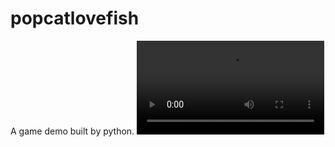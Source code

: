 # popcatlovefish
A game demo built by python.
<video src="popcatlovefish.mp4" controls="controls" style="max-width: 100%;">
